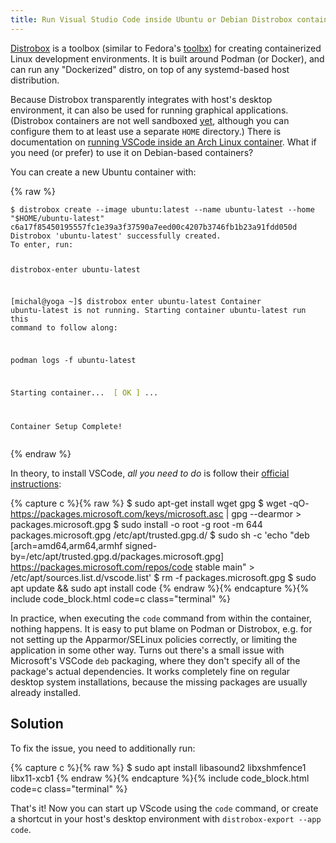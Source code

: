 ```yaml
---
title: Run Visual Studio Code inside Ubuntu or Debian Distrobox containers
---
```


[Distrobox](https://distrobox.privatedns.org/) is a toolbox (similar to Fedora's [toolbx](https://containertoolbx.org/)) for creating containerized Linux development environments. It is built around Podman (or Docker), and can run any "Dockerized" distro, on top of any systemd-based host distribution.

Because Distrobox transparently integrates with host's desktop environment, it can also be used for running graphical applications. (Distrobox containers are not well sandboxed [yet](https://github.com/89luca89/distrobox/issues/28), although you can configure them to at least use a separate `HOME` directory.) There is documentation on [running VSCode inside an Arch Linux container](https://distrobox.privatedns.org/posts/integrate_vscode_distrobox.html#the-easy-one). What if you need (or prefer) to use it on Debian-based containers?

You can create a new Ubuntu container with:

{% raw %}
<div><pre><code class="terminal">$ distrobox create --image ubuntu:latest --name ubuntu-latest --home &quot;$HOME/ubuntu-latest&quot; 
c6a17f85450195557fc1e39a3f37590a7eed00c4207b3746fb1b23a91fdd050d
Distrobox &apos;ubuntu-latest&apos; successfully created.
To enter, run:

distrobox-enter ubuntu-latest

[michal@yoga ~]$ distrobox enter ubuntu-latest
Container ubuntu-latest is not running.
Starting container ubuntu-latest
run this command to follow along:

 podman logs -f ubuntu-latest

 Starting container...                  	<font color="#859900"> [ OK ]</font>
 ...

Container Setup Complete!</code></pre></div>
{% endraw %}

In theory, to install VSCode, _all you need to do_ is follow their [official instructions](https://code.visualstudio.com/docs/setup/linux#_debian-and-ubuntu-based-distributions):

{% capture c %}{% raw %}
$ sudo apt-get install wget gpg
$ wget -qO- https://packages.microsoft.com/keys/microsoft.asc | gpg --dearmor > packages.microsoft.gpg
$ sudo install -o root -g root -m 644 packages.microsoft.gpg /etc/apt/trusted.gpg.d/
$ sudo sh -c 'echo "deb [arch=amd64,arm64,armhf signed-by=/etc/apt/trusted.gpg.d/packages.microsoft.gpg] https://packages.microsoft.com/repos/code stable main" > /etc/apt/sources.list.d/vscode.list'
$ rm -f packages.microsoft.gpg
$ sudo apt update && sudo apt install code
{% endraw %}{% endcapture %}{% include code_block.html code=c class="terminal" %}

In practice, when executing the `code` command from within the container, nothing happens. It is easy to put blame on Podman or Distrobox, e.g. for not setting up the Apparmor/SELinux policies correctly, or limiting the application in some other way. Turns out there's a small issue with Microsoft's VSCode `deb` packaging, where they don't specify all of the package's actual dependencies. It works completely fine on regular desktop system installations, because the missing packages are usually already installed.

## Solution

To fix the issue, you need to additionally run:

{% capture c %}{% raw %}
$ sudo apt install libasound2 libxshmfence1 libx11-xcb1
{% endraw %}{% endcapture %}{% include code_block.html code=c class="terminal" %}

That's it! Now you can start up VScode using the `code` command, or create a shortcut in your host's desktop environment with `distrobox-export --app code`.